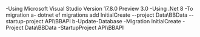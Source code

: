 -Using Microsoft Visual Studio Version 17.8.0 Preview 3.0
-Using .Net 8
-To migration 
 a- dotnet ef migrations add InitialCreate --project Data\BBData --startup-project API\BBAPI
 b-Update-Database -Migration InitialCreate -Project Data\BBData -StartupProject API\BBAPI
